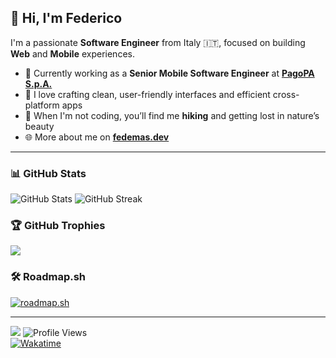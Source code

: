 ## 👋 Hi, I'm Federico

I'm a passionate **Software Engineer** from Italy 🇮🇹, focused on building **Web** and **Mobile** experiences.

- 🔧 Currently working as a **Senior Mobile Software Engineer** at [**PagoPA S.p.A.**](https://www.pagopa.it)
- 📱 I love crafting clean, user-friendly interfaces and efficient cross-platform apps
- 🌲 When I'm not coding, you’ll find me **hiking** and getting lost in nature’s beauty
- 🌐 More about me on [**fedemas.dev**](https://fedemas.dev)

---

### 📊 GitHub Stats

![GitHub Stats](https://github-readme-stats.vercel.app/api?username=mastro993&show_icons=true&theme=tokyonight)
![GitHub Streak](https://streak-stats.demolab.com?user=mastro993&theme=tokyonight&short_numbers=true&date_format=j%2Fn%5B%2FY%5D)

### 🏆 GitHub Trophies
![](https://github-profile-trophy.vercel.app/?username=mastro993&theme=tokyonight&no-frame=false&margin-w=4)

### 🛠️ Roadmap.sh

[![roadmap.sh](https://roadmap.sh/card/wide/688b181b087fc9883f4e93ca?variant=dark&roadmaps=rust%2Caws%2Cfull-stack)](https://roadmap.sh)

---

[![](https://visitcount.itsvg.in/api?id=mastro993&icon=0&color=0)](https://visitcount.itsvg.in)
![Profile Views](https://komarev.com/ghpvc/?username=mastro993&label=Profile%20views&color=0e75b6&style=flat)  
[![Wakatime](https://wakatime.com/badge/user/868f3294-cb69-4b47-9b99-884d162966b3.svg)](https://wakatime.com/@868f3294-cb69-4b47-9b99-884d162966b3)
